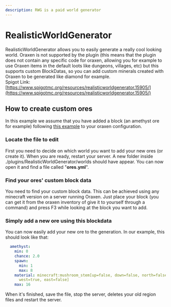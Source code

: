 ```yaml
---
description: RWG is a paid world generator
---
```


# RealisticWorldGenerator

RealisticWorldGenerator allows you to easily generate a really cool looking world. Oraxen is not supported by the plugin \(this means that the plugin does not contain any specific code for oraxen, allowing you for example to use Oraxen items in the default loots like dungeons, villages, etc\) but this supports custom BlockDatas, so you can add custom minerals created with Oraxen to be generated like diamond for example.  
Spigot Link: [https://www.spigotmc.org/resources/realisticworldgenerator.15905/](https://www.spigotmc.org/resources/realisticworldgenerator.15905/)

## How to create custom ores

In this example we assume that you have added a block \(an amethyst ore for example\) following [this example](../configuration/block-mechanic.md#ores) to your oraxen configuration.

### Locate the file to edit

First you need to decide on which world you want to add your new ores \(or create it\). When you are ready, restart your server. A new folder inside ./plugins/RealisticWorldGenerator/worlds should have appear. You can now open it and find a file called "**ores.yml**".

### Find your ores' custom block data

You need to find your custom block data. This can be achieved using any minecraft version on a server running Oraxen. Just place your block \(you can get it from the oraxen inventory of give it to yourself through a command\) and press F3 while looking at the block you want to add.

### Simply add a new ore using this blockdata

You can now easily add your new ore to the generation. In our example, this should look like that:

```yaml
  amethyst:
    min: 0
    chance: 2.0
    spawn:
      min: 1
      max: 8
    material: minecraft:mushroom_stem[up=false, down=false, north=false, south=false,
      west=true, east=false]
    max: 16
```

When it's finished, save the file, stop the server, deletes your old region files and restart the server.

